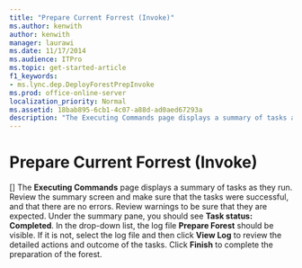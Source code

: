 ```yaml
---
title: "Prepare Current Forrest (Invoke)"
ms.author: kenwith
author: kenwith
manager: laurawi
ms.date: 11/17/2014
ms.audience: ITPro
ms.topic: get-started-article
f1_keywords:
- ms.lync.dep.DeployForestPrepInvoke
ms.prod: office-online-server
localization_priority: Normal
ms.assetid: 18bab895-6cb1-4c07-a88d-ad0aed67293a
description: "The Executing Commands page displays a summary of tasks as they run. Review the summary screen and make sure that the tasks were successful, and that there are no errors. Review warnings to be sure that they are expected. Under the summary pane, you should see Task status: Completed. In the drop-down list, the log file Prepare Forest should be visible. If it is not, select the log file and then click View Log to review the detailed actions and outcome of the tasks. Click Finish to complete the preparation of the forest."
---
```


# Prepare Current Forrest (Invoke)
[]
The **Executing Commands** page displays a summary of tasks as they run. Review the summary screen and make sure that the tasks were successful, and that there are no errors. Review warnings to be sure that they are expected. Under the summary pane, you should see **Task status: Completed**. In the drop-down list, the log file **Prepare Forest** should be visible. If it is not, select the log file and then click **View Log** to review the detailed actions and outcome of the tasks. Click **Finish** to complete the preparation of the forest. 
  

